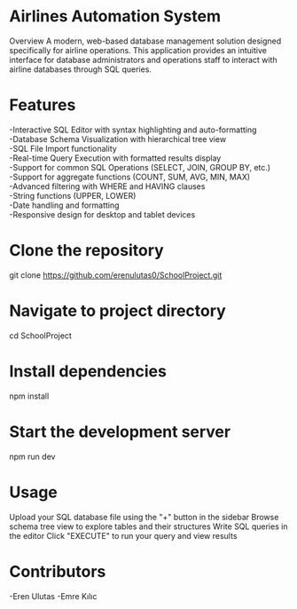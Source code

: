 # Airlines Automation System
Overview
A modern, web-based database management solution designed specifically for airline operations. This application provides an intuitive interface for database administrators and operations staff to interact with airline databases through SQL queries.

# Features
-Interactive SQL Editor with syntax highlighting and auto-formatting  
-Database Schema Visualization with hierarchical tree view  
-SQL File Import functionality  
-Real-time Query Execution with formatted results display  
-Support for common SQL Operations (SELECT, JOIN, GROUP BY, etc.)  
-Support for aggregate functions (COUNT, SUM, AVG, MIN, MAX)  
-Advanced filtering with WHERE and HAVING clauses  
-String functions (UPPER, LOWER)  
-Date handling and formatting  
-Responsive design for desktop and tablet devices  

# Clone the repository
git clone https://github.com/erenulutas0/SchoolProject.git

# Navigate to project directory
cd SchoolProject

# Install dependencies
npm install

# Start the development server
npm run dev


# Usage
Upload your SQL database file using the "+" button in the sidebar
Browse schema tree view to explore tables and their structures
Write SQL queries in the editor
Click "EXECUTE" to run your query and view results


# Contributors
-Eren Ulutas
-Emre Kılıc